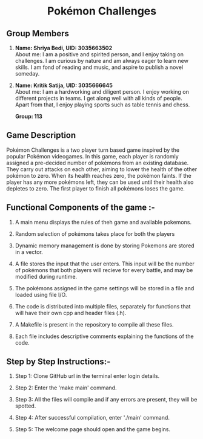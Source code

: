 # <h1 align = "center"> Pokémon Challenges </h1>
## Group Members
  
 1. **Name: Shriya Bedi, UID: 3035663502** <br>
    About me: I am a positive and spirited person, and I enjoy taking on challenges. I am curious by nature and am always eager to learn new skills. I am fond of reading and music, and aspire to publish a novel someday.
 2. **Name: Kritik Satija, UID: 3035666645** <br>
    About me: I am a hardworking and diligent person. I enjoy working on different projects in teams. I get along well with all kinds of people. Apart from that, I enjoy playing sports such as table tennis and chess.
    
    **Group: 113**

## Game Description

Pokémon Challenges is a two player turn based game inspired by the popular Pokémon videogames. In this game, each player is randomly assigned a pre-decided number of pokémons from an existing database. They carry out attacks on each other, aiming to lower the health of the other pokémon to zero. When its health reaches zero, the pokémon faints. If the player has any more pokémons left, they can be used until their health also depletes to zero. The first player to finish all pokémons loses the game.


## Functional Components of the game :-

   1. A main menu displays the rules of theh game and available pokemons.

   2. Random selection of pokémons takes place for both the players 
   
   3. Dynamic memory management is done by storing  Pokemons are stored in a vector.
   
   4. A file stores the input that the user enters. This input will be the number of pokémons that both players will recieve for every battle, and may be modified during runtime.
    
   5. The pokémons assigned in the game settings will be stored in a file and loaded using file I/O.
   
   5. The code is distributed into multiple files, separately for functions that will have their own cpp and header files (.h).
   
   6. A Makefile is present in the repository to compile all these files.
   
   7. Each file includes descriptive comments explaining the functions of the code.
   
## Step by Step Instructions:-

   1. Step 1: Clone GitHub url in the terminal enter login details.

   2. Step 2: Enter the 'make main' command.
   
   3. Step 3: All the files will compile and if any errors are present, they will be spotted.
   
   4. Step 4: After successful compilation, enter './main' command.
   
   5. Step 5: The welcome page should open and the game begins.
